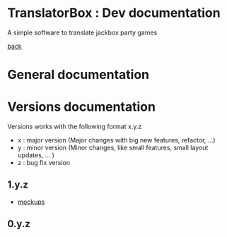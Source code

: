 # TranslatorBox : Dev documentation
A simple software to translate jackbox party games

[back](..)

# General documentation

# Versions documentation

Versions works with the following format x.y.z
* x : major version (Major changes with big new features, refactor, ...)
* y : minor version (Minor changes, like small features, small layout updates, ... )
* z : bug fix version


## 1.y.z

  * [mockups]()

## 0.y.z